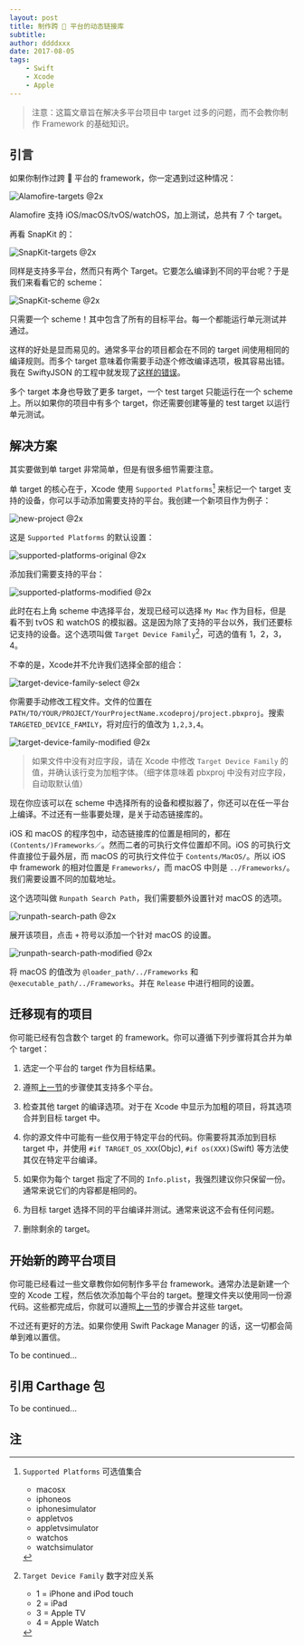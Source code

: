 ```yaml
---
layout: post
title: 制作跨  平台的动态链接库
subtitle:
author: ddddxxx
date: 2017-08-05
tags:
    - Swift
    - Xcode
    - Apple
---
```


> 注意：这篇文章旨在解决多平台项目中 target 过多的问题，而不会教你制作 Framework 的基础知识。

## 引言

如果你制作过跨  平台的 framework，你一定遇到过这种情况：

![Alamofire-targets @2x](/img/in-post/post-cross-platform-frameworks/Alamofire-targets.png)

Alamofire 支持 iOS/macOS/tvOS/watchOS，加上测试，总共有 7 个 target。

再看 SnapKit 的：

![SnapKit-targets @2x](/img/in-post/post-cross-platform-frameworks/SnapKit-targets.png)

同样是支持多平台，然而只有两个 Target。它要怎么编译到不同的平台呢？于是我们来看看它的 scheme：

![SnapKit-scheme @2x](/img/in-post/post-cross-platform-frameworks/SnapKit-scheme.png)

只需要一个 scheme！其中包含了所有的目标平台。每一个都能运行单元测试并通过。

这样的好处是显而易见的。通常多平台的项目都会在不同的 target 间使用相同的编译规则。而多个 target 意味着你需要手动逐个修改编译选项，极其容易出错。我在 SwiftyJSON 的工程中就发现了[这样的错误](https://github.com/SwiftyJSON/SwiftyJSON/issues/845#issuecomment-304756920)。

多个 target 本身也导致了更多 target，一个 test target 只能运行在一个 scheme 上。所以如果你的项目中有多个 target，你还需要创建等量的 test target 以运行单元测试。

## 解决方案

其实要做到单 target 非常简单，但是有很多细节需要注意。

单 target 的核心在于，Xcode 使用 `Supported Platforms`[^SupportedPlatforms] 来标记一个 target 支持的设备，你可以手动添加需要支持的平台。我创建一个新项目作为例子：

![new-project @2x](/img/in-post/post-cross-platform-frameworks/new-project.png)

这是 `Supported Platforms` 的默认设置：

![supported-platforms-original @2x](/img/in-post/post-cross-platform-frameworks/supported-platforms-original.png)

添加我们需要支持的平台：

![supported-platforms-modified @2x](/img/in-post/post-cross-platform-frameworks/supported-platforms-modified.png)

此时在右上角 scheme 中选择平台，发现已经可以选择 `My Mac` 作为目标，但是 看不到 tvOS 和 watchOS 的模拟器。这是因为除了支持的平台以外，我们还要标记支持的设备。这个选项叫做 `Target Device Family`[^TargetDeviceFamily]，可选的值有 1，2，3，4。

不幸的是，Xcode并不允许我们选择全部的组合：

![target-device-family-select @2x](/img/in-post/post-cross-platform-frameworks/target-device-family-select.png)

你需要手动修改工程文件。文件的位置在 `PATH/TO/YOUR/PROJECT/YourProjectName.xcodeproj/project.pbxproj`。搜索 `TARGETED_DEVICE_FAMILY`，将对应行的值改为 `1,2,3,4`。

![target-device-family-modified @2x](/img/in-post/post-cross-platform-frameworks/target-device-family-modified.png)

> 如果文件中没有对应字段，请在 Xcode 中修改 `Target Device Family` 的值，并确认该行变为加粗字体。（细字体意味着 pbxproj 中没有对应字段，自动取默认值）

现在你应该可以在 scheme 中选择所有的设备和模拟器了，你还可以在任一平台上编译。不过还有一些事要处理，是关于动态链接库的。

iOS 和 macOS 的程序包中，动态链接库的位置是相同的，都在 `(Contents/)Frameworks／`。然而二者的可执行文件位置却不同。iOS 的可执行文件直接位于最外层，而 macOS 的可执行文件位于 `Contents/MacOS/`。所以 iOS 中 framework 的相对位置是 `Frameworks/`，而 macOS 中则是 `../Frameworks/`。我们需要设置不同的加载地址。

这个选项叫做 `Runpath Search Path`，我们需要额外设置针对 macOS 的选项。

![runpath-search-path @2x](/img/in-post/post-cross-platform-frameworks/runpath-search-path.png)

展开该项目，点击 `+` 符号以添加一个针对 macOS 的设置。

![runpath-search-path-modified @2x](/img/in-post/post-cross-platform-frameworks/runpath-search-path-modified.png)

将 macOS 的值改为 `@loader_path/../Frameworks` 和 `@executable_path/../Frameworks`。并在 `Release` 中进行相同的设置。

## 迁移现有的项目

你可能已经有包含数个 target 的 framework。你可以遵循下列步骤将其合并为单个 target：

1. 选定一个平台的 target 作为目标结果。

2. 遵照[上一节](#解决方案)的步骤使其支持多个平台。

3. 检查其他 target 的编译选项。对于在 Xcode 中显示为加粗的项目，将其选项合并到目标 target 中。

4. 你的源文件中可能有一些仅用于特定平台的代码。你需要将其添加到目标 target 中，并使用 `#if TARGET_OS_XXX`(Objc), `#if os(XXX)`(Swift) 等方法使其仅在特定平台编译。

5. 如果你为每个 target 指定了不同的 `Info.plist`，我强烈建议你只保留一份。通常来说它们的内容都是相同的。

6. 为目标 target 选择不同的平台编译并测试。通常来说这不会有任何问题。

7. 删除剩余的 target。

## 开始新的跨平台项目

你可能已经看过一些文章教你如何制作多平台 framework。通常办法是新建一个空的 Xcode 工程，然后依次添加每个平台的 target。整理文件夹以使用同一份源代码。这些都完成后，你就可以遵照[上一节](#迁移现有的项目)的步骤合并这些 target。

不过还有更好的方法。如果你使用 Swift Package Manager 的话，这一切都会简单到难以置信。

To be continued...

## 引用 Carthage 包

To be continued...

## 注

[^SupportedPlatforms]: `Supported Platforms` 可选值集合
    - macosx
    - iphoneos
    - iphonesimulator
    - appletvos
    - appletvsimulator
    - watchos
    - watchsimulator

[^TargetDeviceFamily]: `Target Device Family` 数字对应关系
    - 1 = iPhone and iPod touch
    - 2 = iPad
    - 3 = Apple TV
    - 4 = Apple Watch
